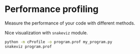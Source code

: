 # Performance profiling

Measure the performance of your code with different methods.

Nice visualization with `snakeviz` module.

```bash
python -m cProfile -o program.prof my_program.py
snakeviz program.prof
```
